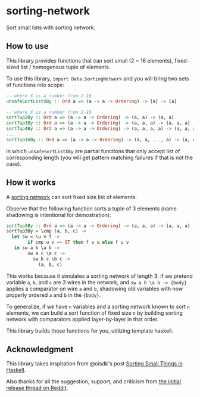 # sorting-network

Sort small lists with sorting network.

## How to use

This library provides functions that can sort small (2 ~ 16 elements),
fixed-sized list / homogenous tuple of elements.

To use this library, `import Data.SortingNetwork` and you will bring two sets of functions into scope:

```haskell
-- where X is a number from 2-16
unsafeSortListXBy :: Ord a => (a -> a -> Ordering) -> [a] -> [a]

-- where X is a number from 2-16
sortTup2By :: Ord a => (a -> a -> Ordering) -> (a, a) -> (a, a)
sortTup3By :: Ord a => (a -> a -> Ordering) -> (a, a, a) -> (a, a, a)
sortTup4By :: Ord a => (a -> a -> Ordering) -> (a, a, a, a) -> (a, a, a, a)
...
sortTup16By :: Ord a => (a -> a -> Ordering) -> (a, a, ..., a) -> (a, a, ..., a)
```

in which `unsafeSortListXBy` are partial functions that only accept list of corresponding length
(you will get pattern matching failures if that is not the case).

## How it works

A [sorting network](https://en.wikipedia.org/wiki/Sorting_network) can sort fixed size list of elements.

Observe that the following function sorts a tuple of 3 elements (name shadowing is intentional for demostration):

```haskell
sortTup3By :: Ord a => (a -> a -> Ordering) -> (a, a, a) -> (a, a, a)
sortTup3By = \cmp (a, b, c) ->
  let sw = \u v f ->
        if cmp u v == GT then f v u else f u v
   in sw a b \a b ->
        sw a c \a c ->
          sw b c \b c ->
            (a, b, c)
```

This works because it simulates a sorting network of length 3:
if we pretend variable `a`, `b`, and `c` are 3 wires in the network,
and `sw a b \a b -> {body}` applies a comparator on wire `a` and `b`, shadowing
old variables with now properly ordered `a` and `b` in the `{body}`.

To generalize, if we have `n` variables and a sorting network known to sort `n` elements,
we can build a sort function of fixed size `n` by building sorting network with
comparators applied layer-by-layer in that order.

This library builds those functions for you, utilizing template haskell.

## Acknowledgment

This library takes inspiration from @oisdk's post [Sorting Small Things in Haskell](https://doisinkidney.com/posts/2018-05-06-sorting-small.html).

Also thanks for all the suggestion, support, and criticism from [the initial release thread on Reddit](https://www.reddit.com/r/haskell/comments/11eyopo/ann_sortingnetwork_initial_release/).
